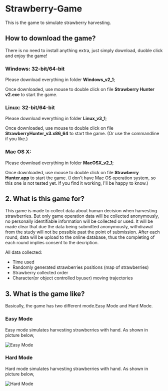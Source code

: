 # Strawberry-Game
This is the game to simulate strawberry harvesting.

## How to download the game?
There is no need to install anything extra, just simply download, duoble click and enjoy the game!

   ### Windows: 32-bit/64-bit
   Please download everything in folder **Windows_v2_1**;
   
   Once downloaded, use mouse to double click on file **Strawberry Hunter v2.exe** to start the game.

   ### Linux: 32-bit/64-bit
   Please download everything in folder **Linux_v3_1**;
   
   Once downloaded, use mouse to double click on file **StrawberryHunter_v3.x86_64** to start the game. (Or use the commandline if you like.)
   
   ### Mac OS X: 
   Please download everything in folder **MacOSX_v2_1**;
   
   Once downloaded, use mouse to double click on file **Strawberry Hunter.app** to start the game. (I don't have Mac OS operation system, so this one is not tested yet. If you find it working, I'll be happy to know.)
   
## 2. What is this game for?
This game is made to collect data about human decision when harvesting strawberries. But only game operation data will be collected anonymously, no personally identifiable information will be collected or used. It will be made clear that due the data being submitted anonymously, withdrawal from the study will not be possible past the point of submission. After each round, data will be upload to the online database, thus the completing of each round implies consent to the decription.

All data collected: 
- Time used
- Randomly generated strawberries positions (map of strawberries)
- Strawberry collected order
- Character(or object controlled byuser) moving trajectories


## 3. What is the game like?
Basically, the game has two different mode.Easy Mode and Hard Mode.
### Easy Mode
Easy mode simulates harvesting strawberries with hand. As shown in picture below,

![Easy Mode](https://github.com/HypoXanthine/Strawberry-Game/blob/master/Images/EasyMode.jpg)

### Hard Mode
Hard mode simulates harvesting strawberries with hand. As shown in picture below,

![Hard Mode](https://github.com/HypoXanthine/Strawberry-Game/blob/master/Images/HardMode.jpg)



